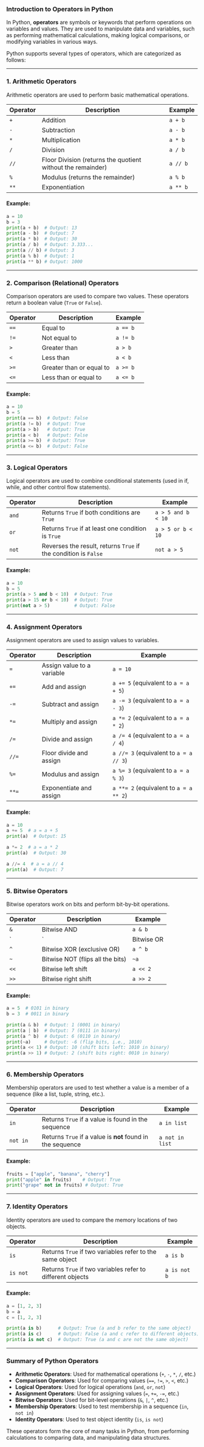 ### Introduction to Operators in Python

In Python, **operators** are symbols or keywords that perform operations on variables and values. They are used to manipulate data and variables, such as performing mathematical calculations, making logical comparisons, or modifying variables in various ways.

Python supports several types of operators, which are categorized as follows:

---

### 1. **Arithmetic Operators**
Arithmetic operators are used to perform basic mathematical operations.

| Operator | Description | Example |
|----------|-------------|---------|
| `+`      | Addition    | `a + b` |
| `-`      | Subtraction | `a - b` |
| `*`      | Multiplication | `a * b` |
| `/`      | Division    | `a / b` |
| `//`     | Floor Division (returns the quotient without the remainder) | `a // b` |
| `%`      | Modulus (returns the remainder) | `a % b` |
| `**`     | Exponentiation | `a ** b` |

#### Example:
```python
a = 10
b = 3
print(a + b)  # Output: 13
print(a - b)  # Output: 7
print(a * b)  # Output: 30
print(a / b)  # Output: 3.333...
print(a // b) # Output: 3
print(a % b)  # Output: 1
print(a ** b) # Output: 1000
```

---

### 2. **Comparison (Relational) Operators**
Comparison operators are used to compare two values. These operators return a boolean value (`True` or `False`).

| Operator | Description | Example |
|----------|-------------|---------|
| `==`     | Equal to    | `a == b` |
| `!=`     | Not equal to | `a != b` |
| `>`      | Greater than | `a > b` |
| `<`      | Less than   | `a < b` |
| `>=`     | Greater than or equal to | `a >= b` |
| `<=`     | Less than or equal to | `a <= b` |

#### Example:
```python
a = 10
b = 5
print(a == b)  # Output: False
print(a != b)  # Output: True
print(a > b)   # Output: True
print(a < b)   # Output: False
print(a >= b)  # Output: True
print(a <= b)  # Output: False
```

---

### 3. **Logical Operators**
Logical operators are used to combine conditional statements (used in if, while, and other control flow statements).

| Operator | Description | Example |
|----------|-------------|---------|
| `and`    | Returns `True` if both conditions are `True` | `a > 5 and b < 10` |
| `or`     | Returns `True` if at least one condition is `True` | `a > 5 or b < 10` |
| `not`    | Reverses the result, returns `True` if the condition is `False` | `not a > 5` |

#### Example:
```python
a = 10
b = 5
print(a > 5 and b < 10)  # Output: True
print(a > 15 or b < 10)  # Output: True
print(not a > 5)         # Output: False
```

---

### 4. **Assignment Operators**
Assignment operators are used to assign values to variables.

| Operator | Description | Example |
|----------|-------------|---------|
| `=`      | Assign value to a variable | `a = 10` |
| `+=`     | Add and assign | `a += 5`  (equivalent to `a = a + 5`) |
| `-=`     | Subtract and assign | `a -= 3`  (equivalent to `a = a - 3`) |
| `*=`     | Multiply and assign | `a *= 2`  (equivalent to `a = a * 2`) |
| `/=`     | Divide and assign | `a /= 4`  (equivalent to `a = a / 4`) |
| `//=`    | Floor divide and assign | `a //= 3`  (equivalent to `a = a // 3`) |
| `%=`     | Modulus and assign | `a %= 3`  (equivalent to `a = a % 3`) |
| `**=`    | Exponentiate and assign | `a **= 2` (equivalent to `a = a ** 2`) |

#### Example:
```python
a = 10
a += 5  # a = a + 5
print(a)  # Output: 15

a *= 2  # a = a * 2
print(a)  # Output: 30

a //= 4  # a = a // 4
print(a)  # Output: 7
```

---

### 5. **Bitwise Operators**
Bitwise operators work on bits and perform bit-by-bit operations.

| Operator | Description | Example |
|----------|-------------|---------|
| `&`      | Bitwise AND | `a & b` |
| `|`      | Bitwise OR | `a | b` |
| `^`      | Bitwise XOR (exclusive OR) | `a ^ b` |
| `~`      | Bitwise NOT (flips all the bits) | `~a` |
| `<<`     | Bitwise left shift | `a << 2` |
| `>>`     | Bitwise right shift | `a >> 2` |

#### Example:
```python
a = 5  # 0101 in binary
b = 3  # 0011 in binary

print(a & b)  # Output: 1 (0001 in binary)
print(a | b)  # Output: 7 (0111 in binary)
print(a ^ b)  # Output: 6 (0110 in binary)
print(~a)     # Output: -6 (flip bits, i.e., 1010)
print(a << 1) # Output: 10 (shift bits left: 1010 in binary)
print(a >> 1) # Output: 2 (shift bits right: 0010 in binary)
```

---

### 6. **Membership Operators**
Membership operators are used to test whether a value is a member of a sequence (like a list, tuple, string, etc.).

| Operator | Description | Example |
|----------|-------------|---------|
| `in`     | Returns `True` if a value is found in the sequence | `a in list` |
| `not in` | Returns `True` if a value is **not** found in the sequence | `a not in list` |

#### Example:
```python
fruits = ["apple", "banana", "cherry"]
print("apple" in fruits)    # Output: True
print("grape" not in fruits) # Output: True
```

---

### 7. **Identity Operators**
Identity operators are used to compare the memory locations of two objects.

| Operator | Description | Example |
|----------|-------------|---------|
| `is`     | Returns `True` if two variables refer to the same object | `a is b` |
| `is not` | Returns `True` if two variables refer to different objects | `a is not b` |

#### Example:
```python
a = [1, 2, 3]
b = a
c = [1, 2, 3]

print(a is b)      # Output: True (a and b refer to the same object)
print(a is c)      # Output: False (a and c refer to different objects)
print(a is not c)  # Output: True (a and c are not the same object)
```

---

### Summary of Python Operators

- **Arithmetic Operators**: Used for mathematical operations (`+`, `-`, `*`, `/`, etc.)
- **Comparison Operators**: Used for comparing values (`==`, `!=`, `>`, `<`, etc.)
- **Logical Operators**: Used for logical operations (`and`, `or`, `not`)
- **Assignment Operators**: Used for assigning values (`=`, `+=`, `-=`, etc.)
- **Bitwise Operators**: Used for bit-level operations (`&`, `|`, `^`, etc.)
- **Membership Operators**: Used to test membership in a sequence (`in`, `not in`)
- **Identity Operators**: Used to test object identity (`is`, `is not`)

These operators form the core of many tasks in Python, from performing calculations to comparing data, and manipulating data structures.